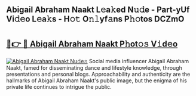 ## Abigail Abraham Naakt L𝚎a𝚔ed N𝚞𝚍e - Part-yUf Vi𝚍𝚎o L𝚎a𝚔s - H𝚘𝚝 O𝚗𝚕yf𝚊ns P𝚑𝚘tos DCZmO

# <h2><a href="http://kf989l.oniu.top/?m=Abigail+Abraham+Naakt">🔗👉 🔴 Abigail Abraham Naakt P𝚑ot𝚘𝚜 V𝚒d𝚎o</a></h2>

[![Abigail Abraham Naakt Nu𝚍e𝚜](https://i.imgur.com/0qMVB7G.gif)](http://kf989l.oniu.top/?m=Abigail+Abraham+Naakt)
Social media influencer Abigail Abraham Naakt, famed for disseminating dance and lifestyle knowledge, through presentations and personal blogs. Approachability and authenticity are the hallmarks of Abigail Abraham Naakt's public image, but the enigma of his private life continues to intrigue the public.  
